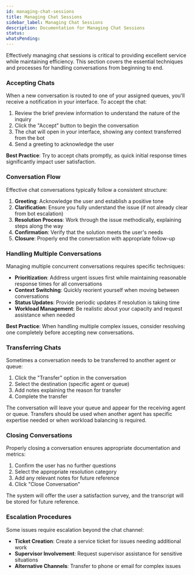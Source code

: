 ```yaml
---
id: managing-chat-sessions
title: Managing Chat Sessions
sidebar_label: Managing Chat Sessions
description: Documentation for Managing Chat Sessions
status: 
whatsPending: 
---
```


Effectively managing chat sessions is critical to providing excellent service while maintaining efficiency. This section covers the essential techniques and processes for handling conversations from beginning to end.

### Accepting Chats

When a new conversation is routed to one of your assigned queues, you'll receive a notification in your interface. To accept the chat:

1. Review the brief preview information to understand the nature of the inquiry
2. Click the "Accept" button to begin the conversation
3. The chat will open in your interface, showing any context transferred from the bot
4. Send a greeting to acknowledge the user

**Best Practice**: Try to accept chats promptly, as quick initial response times significantly impact user satisfaction.

### Conversation Flow

Effective chat conversations typically follow a consistent structure:

1. **Greeting**: Acknowledge the user and establish a positive tone
2. **Clarification**: Ensure you fully understand the issue (if not already clear from bot escalation)
3. **Resolution Process**: Work through the issue methodically, explaining steps along the way
4. **Confirmation**: Verify that the solution meets the user's needs
5. **Closure**: Properly end the conversation with appropriate follow-up

### Handling Multiple Conversations

Managing multiple concurrent conversations requires specific techniques:

- **Prioritization**: Address urgent issues first while maintaining reasonable response times for all conversations
- **Context Switching**: Quickly reorient yourself when moving between conversations
- **Status Updates**: Provide periodic updates if resolution is taking time
- **Workload Management**: Be realistic about your capacity and request assistance when needed

**Best Practice**: When handling multiple complex issues, consider resolving one completely before accepting new conversations.

### Transferring Chats

Sometimes a conversation needs to be transferred to another agent or queue:

1. Click the "Transfer" option in the conversation
2. Select the destination (specific agent or queue)
3. Add notes explaining the reason for transfer
4. Complete the transfer

The conversation will leave your queue and appear for the receiving agent or queue. Transfers should be used when another agent has specific expertise needed or when workload balancing is required.

### Closing Conversations

Properly closing a conversation ensures appropriate documentation and metrics:

1. Confirm the user has no further questions
2. Select the appropriate resolution category
3. Add any relevant notes for future reference
4. Click "Close Conversation"

The system will offer the user a satisfaction survey, and the transcript will be stored for future reference.

### Escalation Procedures

Some issues require escalation beyond the chat channel:

- **Ticket Creation**: Create a service ticket for issues needing additional work
- **Supervisor Involvement**: Request supervisor assistance for sensitive situations
- **Alternative Channels**: Transfer to phone or email for complex issues

